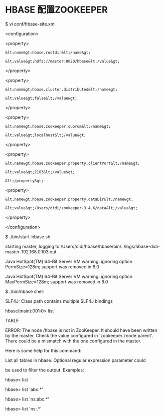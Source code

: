 # HBASE 配置ZOOKEEPER

$ vi conf/hbase-site.xml



&lt;configuration&gt;

 &lt;property&gt;

    &lt;name&gt;hbase.rootdir&lt;/name&gt;

    &lt;value&gt;hdfs://master:8020/hbase&lt;/value&gt;

  &lt;/property&gt;

  &lt;property&gt;

    &lt;name&gt;hbase.cluster.distributed&lt;/name&gt;

    &lt;value&gt;false&lt;/value&gt;

  &lt;/property&gt;

  &lt;property&gt;

    &lt;name&gt;hbase.zookeeper.quorum&lt;/name&gt;

    &lt;value&gt;localhost&lt;/value&gt;

  &lt;/property&gt;

  &lt;property&gt;

    &lt;name&gt;hbase.zookeeper.property.clientPort&lt;/name&gt;

    &lt;value&gt;2183&lt;/value&gt;

    &lt;/property&gt;

  &lt;property&gt;

    &lt;name&gt;hbase.zookeeper.property.dataDir&lt;/name&gt;

    &lt;value&gt;/Users/didi/zookeeper-3.4.6/data&lt;/value&gt;

  &lt;/property&gt;

&lt;/configuration&gt;

$ ./bin/start-hbase.sh

starting master, logging to /Users/didi/hbase/hbase/bin/../logs/hbase-didi-master-192.168.0.103.out

Java HotSpot\(TM\) 64-Bit Server VM warning: ignoring option PermSize=128m; support was removed in 8.0

Java HotSpot\(TM\) 64-Bit Server VM warning: ignoring option MaxPermSize=128m; support was removed in 8.0

$ ./bin/hbase shell

SLF4J: Class path contains multiple SLF4J bindings

hbase\(main\):001:0&gt; list

TABLE

ERROR: The node /hbase is not in ZooKeeper. It should have been written by the master. Check the value configured in 'zookeeper.znode.parent'. There could be a mismatch with the one configured in the master.



Here is some help for this command:

List all tables in hbase. Optional regular expression parameter could

be used to filter the output. Examples:



  hbase&gt; list

  hbase&gt; list 'abc.\*'

  hbase&gt; list 'ns:abc.\*'

  hbase&gt; list 'ns:.\*'




